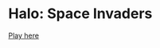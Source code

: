 <h1>Halo: Space Invaders</h1>

<div><a href="https://tdore92.github.io/space-invaders/" alt="spaceinvaders link">Play here</a></div>
